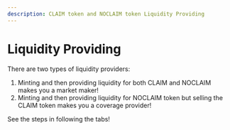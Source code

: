 ```yaml
---
description: CLAIM token and NOCLAIM token Liquidity Providing
---
```


# Liquidity Providing

There are two types of liquidity providers: 

1. Minting and then providing liquidity for both CLAIM and NOCLAIM makes you a market maker!
2. Minting and then providing liquidity for  NOCLAIM token but selling the CLAIM token makes you a coverage provider!

See the steps in following the tabs!



